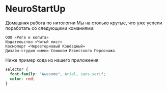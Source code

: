 # NeuroStartUp
Домашняя работа по нитологии
Мы на столько крутые, что уже успели поработать со следующими команиями:

    ООО «Рога и копыта»
    Издательство «Читый лист»
    Космопорт «Черезтерновый Кзвёздный»
    Дизайн-студия имени Слишком Известного Персонажа

Ниже пример кода из нашего приложения:

```css
selector {
  font-family: "Awesome", Arial, sans-serif;
  color: red;
}
```